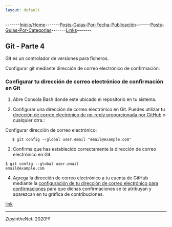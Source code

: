 ```yaml
---
layout: default
---
```

-------[Inicio/Home](./../index.html)-------[Posts-Guias-Por-Fecha-Publicación](./../posts.html)-------[Posts-Guias-Por-Categorias](./../categorias.html)-------[Links](./../links.html)-------

## Git - Parte 4

Git es un controlador de versiones para ficheros.

Configurar git mediante dirección de correo electrónico de confirmación:

### Configurar tu dirección de correo electrónico de confirmación en Git

1. Abre Consola Bash donde este ubicado el repositorio en tu sistema.

2. Configurar una dirección de correo electrónico en Git. Puedes utilizar tu [dirección de correo electrónico de no-reply proporcionada por GitHub](https://docs.github.com/es/free-pro-team@latest/github/setting-up-and-managing-your-github-user-account/setting-your-commit-email-address#configurar-tu-direcci%C3%B3n-de-correo-electr%C3%B3nico-de-confirmaci%C3%B3n-en-github) o cualquier otra.:

Configurar dirección de correo electrónico:
```
   $ git config --global user.email "email@example.com"
```

3. Confirma que has establecido correctamente la dirección de correo electrónico en Git:

```
$ git config --global user.email
email@example.com
```

4. Agrega la dirección de correo electrónico a tu cuenta de GitHub mediante la [configuración de tu dirección de correo electrónico para confirmaciones](https://docs.github.com/es/free-pro-team@latest/github/setting-up-and-managing-your-github-user-account/setting-your-commit-email-address#configurar-tu-direcci%C3%B3n-de-correo-electr%C3%B3nico-de-confirmaci%C3%B3n-en-github) para que dichas confirmaciones se te atribuyan y aparezcan en tu gráfica de contribuciones.

[link](https://docs.github.com/es/free-pro-team@latest/github/setting-up-and-managing-your-github-user-account/setting-your-commit-email-address#configurar-tu-direcci%C3%B3n-de-correo-electr%C3%B3nico-de-confirmaci%C3%B3n-en-git)


-----------------------------------------------------------------------------

ZipyintheNet¡ 2020!®
